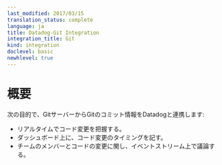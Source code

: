 ```yaml
---
last_modified: 2017/03/15
translation_status: complete
language: ja
title: Datadog-Git Integration
integration_title: Git
kind: integration
doclevel: basic
newhlevel: true
---
```


<!-- ### Overview
{:#int-overview}

Capture Git commits directly from your Git server to:

- Keep track of code changes in real time.
- Add code change markers on all your dashboards.
- Discuss code changes with your team. -->

# 概要

次の目的で、GitサーバーからGitのコミット情報をDatadogと連携します:

* リアルタイムでコード変更を把握する。
* ダッシュボード上に、コード変更のタイミングを記す。
* チームのメンバーとコードの変更に関し、イベントストリーム上で議論する。
